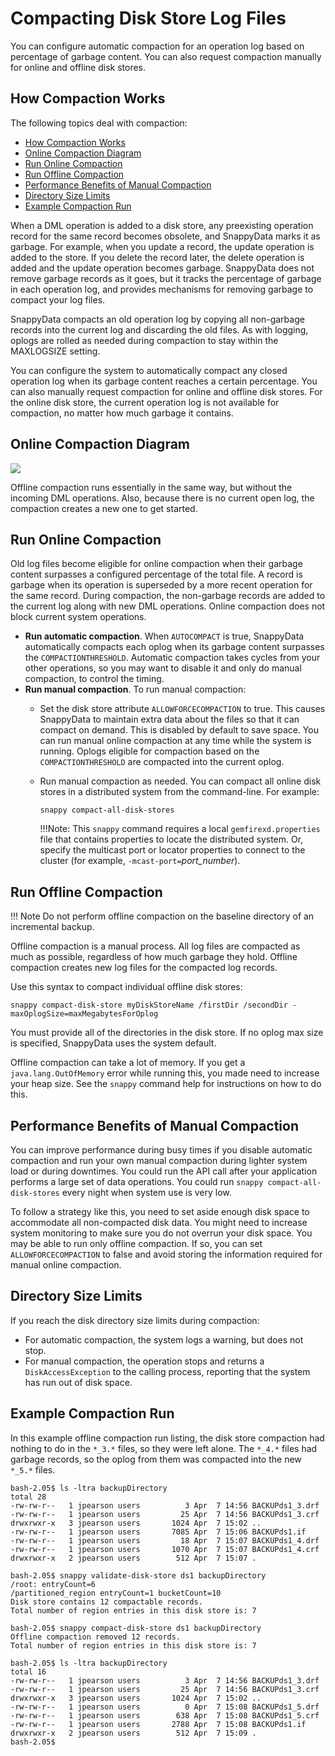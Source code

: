# Compacting Disk Store Log Files

You can configure automatic compaction for an operation log based on percentage of garbage content. You can also request compaction manually for online and offline disk stores.

## How Compaction Works

The following topics deal with compaction:

-   <a href="compacting_disk_stores.html#compacting_disk_stores__section_F7781CFEC3B342CFAB523ED130922233" class="xref">How Compaction Works</a>
-   <a href="compacting_disk_stores.html#compacting_disk_stores__section_98C6B6F48E4F4F0CB7749E426AF4D647" class="xref">Online Compaction Diagram</a>
-   <a href="compacting_disk_stores.html#compacting_disk_stores__section_96E774B5502648458E7742B37CA235FF" class="xref">Run Online Compaction</a>
-   <a href="compacting_disk_stores.html#compacting_disk_stores__section_25BDB098E9584EAA9BC6582597544726" class="xref">Run Offline Compaction</a>
-   <a href="compacting_disk_stores.html#compacting_disk_stores__section_D2374039480947C5AE4CC64167E60978" class="xref">Performance Benefits of Manual Compaction</a>
-   <a href="compacting_disk_stores.html#compacting_disk_stores__section_A9EE86F662EE4D46A327C336E901A0F2" class="xref">Directory Size Limits</a>
-   <a href="compacting_disk_stores.html#compacting_disk_stores__section_7A311038408440D49097B8FA4E2BCED9" class="xref">Example Compaction Run</a>

<a id="compacting_disk_stores__section_64BA304595364E38A28098EB09494531"></a>

When a DML operation is added to a disk store, any preexisting operation record for the same record becomes obsolete, and SnappyData marks it as garbage. For example, when you update a record, the update operation is added to the store. If you delete the record later, the delete operation is added and the update operation becomes garbage. SnappyData does not remove garbage records as it goes, but it tracks the percentage of garbage in each operation log, and provides mechanisms for removing garbage to compact your log files.

SnappyData compacts an old operation log by copying all non-garbage records into the current log and discarding the old files. As with logging, oplogs are rolled as needed during compaction to stay within the MAXLOGSIZE setting.

You can configure the system to automatically compact any closed operation log when its garbage content reaches a certain percentage. You can also manually request compaction for online and offline disk stores. For the online disk store, the current operation log is not available for compaction, no matter how much garbage it contains.

<a id="compacting_disk_stores__section_98C6B6F48E4F4F0CB7749E426AF4D647"></a>

## Online Compaction Diagram

<img src="../common/images/diskStores-3.gif" id="compacting_disk_stores__image_7E34CC58B13548B196DAA15F5B0A0ECA" class="image" />

Offline compaction runs essentially in the same way, but without the incoming DML operations. Also, because there is no current open log, the compaction creates a new one to get started.

<a id="compacting_disk_stores__section_96E774B5502648458E7742B37CA235FF"></a>

Run Online Compaction
---------------------

Old log files become eligible for online compaction when their garbage content surpasses a configured percentage of the total file. A record is garbage when its operation is superseded by a more recent operation for the same record. During compaction, the non-garbage records are added to the current log along with new DML operations. Online compaction does not block current system operations.

-   **Run automatic compaction**. When `AUTOCOMPACT` is true, SnappyData automatically compacts each oplog when its garbage content surpasses the `COMPACTIONTHRESHOLD`. Automatic compaction takes cycles from your other operations, so you may want to disable it and only do manual compaction, to control the timing.
-   **Run manual compaction**. To run manual compaction:
    -   Set the disk store attribute `ALLOWFORCECOMPACTION` to true. This causes SnappyData to maintain extra data about the files so that it can compact on demand. This is disabled by default to save space. You can run manual online compaction at any time while the system is running. Oplogs eligible for compaction based on the `COMPACTIONTHRESHOLD` are compacted into the current oplog.

    -   Run manual compaction as needed. You can compact all online disk stores in a distributed system from the command-line. For example:

        ``` pre
        snappy compact-all-disk-stores
        ```

        !!!Note:
        	This `snappy` command requires a local `gemfirexd.properties` file that contains properties to locate the distributed system. Or, specify the multicast port or locator properties to connect to the cluster (for example, `-mcast-port=`*port\_number*). </p>

<a id="compacting_disk_stores__section_25BDB098E9584EAA9BC6582597544726"></a>

## Run Offline Compaction

!!! Note
	Do not perform offline compaction on the baseline directory of an incremental backup.</p>

Offline compaction is a manual process. All log files are compacted as much as possible, regardless of how much garbage they hold. Offline compaction creates new log files for the compacted log records.

Use this syntax to compact individual offline disk stores:

``` pre
snappy compact-disk-store myDiskStoreName /firstDir /secondDir -maxOplogSize=maxMegabytesForOplog
```

You must provide all of the directories in the disk store. If no oplog max size is specified, SnappyData uses the system default.

Offline compaction can take a lot of memory. If you get a `java.lang.OutOfMemory` error while running this, you made need to increase your heap size. See the `snappy` command help for instructions on how to do this.

## Performance Benefits of Manual Compaction

You can improve performance during busy times if you disable automatic compaction and run your own manual compaction during lighter system load or during downtimes. You could run the API call after your application performs a large set of data operations. You could run `snappy compact-all-disk-stores` every night when system use is very low.

To follow a strategy like this, you need to set aside enough disk space to accommodate all non-compacted disk data. You might need to increase system monitoring to make sure you do not overrun your disk space. You may be able to run only offline compaction. If so, you can set `ALLOWFORCECOMPACTION` to false and avoid storing the information required for manual online compaction.

## Directory Size Limits

If you reach the disk directory size limits during compaction:

-   For automatic compaction, the system logs a warning, but does not stop.
-   For manual compaction, the operation stops and returns a `DiskAccessException` to the calling process, reporting that the system has run out of disk space.

<a id="compacting_disk_stores__section_7A311038408440D49097B8FA4E2BCED9"></a>

## Example Compaction Run

In this example offline compaction run listing, the disk store compaction had nothing to do in the `*_3.*` files, so they were left alone. The `*_4.*` files had garbage records, so the oplog from them was compacted into the new `*_5.*` files.

``` pre
bash-2.05$ ls -ltra backupDirectory
total 28
-rw-rw-r--   1 jpearson users          3 Apr  7 14:56 BACKUPds1_3.drf
-rw-rw-r--   1 jpearson users         25 Apr  7 14:56 BACKUPds1_3.crf
drwxrwxr-x   3 jpearson users       1024 Apr  7 15:02 ..
-rw-rw-r--   1 jpearson users       7085 Apr  7 15:06 BACKUPds1.if
-rw-rw-r--   1 jpearson users         18 Apr  7 15:07 BACKUPds1_4.drf
-rw-rw-r--   1 jpearson users       1070 Apr  7 15:07 BACKUPds1_4.crf
drwxrwxr-x   2 jpearson users        512 Apr  7 15:07 .

bash-2.05$ snappy validate-disk-store ds1 backupDirectory
/root: entryCount=6
/partitioned_region entryCount=1 bucketCount=10
Disk store contains 12 compactable records.
Total number of region entries in this disk store is: 7

bash-2.05$ snappy compact-disk-store ds1 backupDirectory
Offline compaction removed 12 records.
Total number of region entries in this disk store is: 7

bash-2.05$ ls -ltra backupDirectory
total 16
-rw-rw-r--   1 jpearson users          3 Apr  7 14:56 BACKUPds1_3.drf
-rw-rw-r--   1 jpearson users         25 Apr  7 14:56 BACKUPds1_3.crf
drwxrwxr-x   3 jpearson users       1024 Apr  7 15:02 ..
-rw-rw-r--   1 jpearson users          0 Apr  7 15:08 BACKUPds1_5.drf
-rw-rw-r--   1 jpearson users        638 Apr  7 15:08 BACKUPds1_5.crf
-rw-rw-r--   1 jpearson users       2788 Apr  7 15:08 BACKUPds1.if
drwxrwxr-x   2 jpearson users        512 Apr  7 15:09 .
bash-2.05$
```
